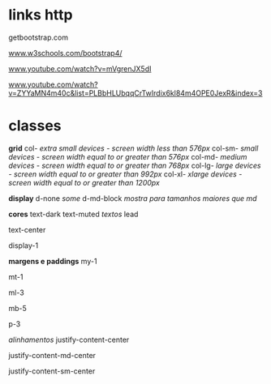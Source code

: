 # links http

getbootstrap.com

www.w3schools.com/bootstrap4/

www.youtube.com/watch?v=mVgrenJX5dI

www.youtube.com/watch?v=ZYYaMN4m40c&list=PLBbHLUbqqCrTwIrdix6kl84m4OPE0JexR&index=3

# classes 

**grid** 
col-        *extra small devices - screen width less than 576px*
col-sm-     *small devices - screen width equal to or greater than 576px*
col-md-     *medium devices - screen width equal to or greater than 768px*
col-lg-     *large devices - screen width equal to or greater than 992px*
col-xl-     *xlarge devices - screen width equal to or greater than 1200px*

**display**
d-none          *some*
d-md-block      *mostra para tamanhos maiores que md*

**cores**
text-dark text-muted *textos* lead
<!-- deixa maior o paragrafo -->
text-center
<!-- centraliza -->
display-1
<!-- muda tamanho de 1 a 5 -->

**margens e paddings** 
my-1
<!-- margem superior e inferior 1 a 5 -->
mt-1
<!-- margem top 1 a 5 -->
ml-3
<!-- margem esquerda -->
mb-5
<!-- margem bottom 1 a 5 -->
p-3
<!-- padding 3 -->

*alinhamentos* justify-content-center
<!-- centraliza -->
justify-content-md-center
<!-- centraliza row na dimensão md -->
justify-content-sm-center
<!-- centraliza row na dimensão sm -->